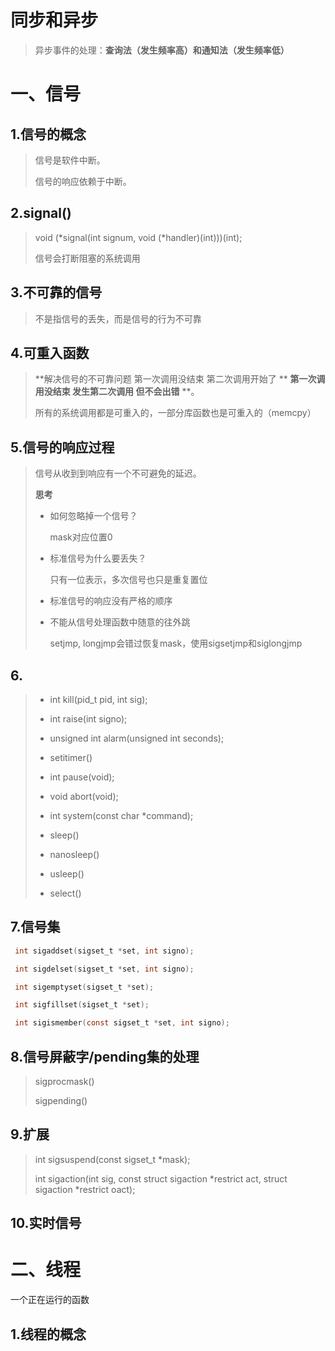 # 同步和异步

> 异步事件的处理：**查询法（发生频率高）和通知法（发生频率低）**

# 一、信号

## 1.信号的概念

> 信号是软件中断。
>
> 信号的响应依赖于中断。

## 2.signal()

> void (*signal(int signum, void (*handler)(int)))(int);
>
> 信号会打断阻塞的系统调用

## 3.不可靠的信号

> 不是指信号的丢失，而是信号的行为不可靠

## 4.可重入函数

> **解决信号的不可靠问题 第一次调用没结束 第二次调用开始了 ** **第一次调用没结束 发生第二次调用 但不会出错** **。
>
> 所有的系统调用都是可重入的，一部分库函数也是可重入的（memcpy）

## 5.信号的响应过程

> 信号从收到到响应有一个不可避免的延迟。
>
> **思考**
>
> - 如何忽略掉一个信号？
>
>   mask对应位置0
>
> - 标准信号为什么要丢失？
>
>   只有一位表示，多次信号也只是重复置位
>
> - 标准信号的响应没有严格的顺序
>
> - 不能从信号处理函数中随意的往外跳
>
>   setjmp, longjmp会错过恢复mask，使用sigsetjmp和siglongjmp
>

## 6.

> - int kill(pid_t pid, int sig);
> - int raise(int signo);
> - unsigned int alarm(unsigned int seconds);
> - setitimer()
> - int pause(void);
> - void abort(void);
> - int  system(const char *command);
>
> - sleep()
> - nanosleep()
> - usleep()
> - select()

## 7.信号集

```C
 int sigaddset(sigset_t *set, int signo);

 int sigdelset(sigset_t *set, int signo);

 int sigemptyset(sigset_t *set);

 int sigfillset(sigset_t *set);

 int sigismember(const sigset_t *set, int signo);
```

## 8.信号屏蔽字/pending集的处理

> sigprocmask()
>
> sigpending()

## 9.扩展

> int sigsuspend(const sigset_t *mask);
>
> int  sigaction(int sig, const struct sigaction *restrict act, struct sigaction *restrict oact);

## 10.实时信号



# 二、线程

一个正在运行的函数

## 1.线程的概念

